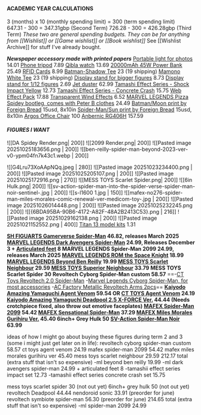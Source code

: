 #### **ACADEMIC YEAR CALCULATIONS**  
3 (months) x 10 (monthly spending limit) \= 300 (term spending limit)  
647.31 \- 300 \= 347.31gbp (Second Term)
726.28 \- 300 \= 426.28gbp (Third Term)
*These two are general spending budgets. They can be for anything from [[Wishlist]] or [[Game wishlist]] or [[Book wishlist]]*
See [[Wishlist Archive]] for stuff I've already bought.

***Newspaper accessory made with printed papers***
[Portable light for photos](https://www.aliexpress.com/item/1005006428660477.html?) 14.01
[Phone tripod](https://www.amazon.co.uk/dp/B0CQP77YP4?ref=cm_sw_r_cso_cp_apan_dp_6NN2VGV0TFFM5D67WCBQ&social_share=cm_sw_r_cso_cp_apan_dp_6NN2VGV0TFFM5D67WCBQ&titleSource=true) 7.89
[Qibla watch](https://www.aliexpress.com/item/1005004987915492.html?pvid=5652dc25-4d2e-41c9-8c0e-3bde7d8c734e&_t=gps-id%3ApcJustForYou%2Cscm-url%3A1007.13562.416251.0%2Cpvid%3A5652dc25-4d2e-41c9-8c0e-3bde7d8c734e%2Ctpp_buckets%3A668%232846%238114%231999&utparam-url=scene%3ApcJustForYou%7Cquery_from%3A%7Cx_object_id%3A1005004987915492%7C_p_origin_prod%3A) 13.69
[20000mAh 45W Power Bank](https://www.amazon.co.uk/dp/B0D6378L2B/?coliid=I1WMKZ5LXDRE5P&colid=3QR68R4Q0W63Y&th=1) 25.49
[RFID Cards](https://www.amazon.co.uk/WHonor-Blocking-Protector-Contactless-Protection/dp/B0CHHZ323V?dib=eyJ2IjoiMSJ9.3oovWHGg-Tc2LmkMhu1lva1pRWNjmBCC9_wKGJhg9-CbuF1wMvwtMVZCu-dZH5W4bZwesuyTv9Ga_SNwsD1S7KM70ghG3Ivji9gby1X_yA2l-ldbs9QvFkLulVhsgXHAS_XrO2GdpQYgca0Ae61HEsNuv0EsHuKwIgv-jU0HFb1CyyQR4-11EkvebN6Y3TgUrvuyOyElX7m1fm7CCMjxUVRGWZC042d-E0WmPF5YEKnzDG9q8csTLBDKXDnbJUX9meI_O1EaKB6v66lNUKcKOBCZTHXrpbmFR6zQZC1p4nc.qbFclqgKO2To5rtlQMiyww3nbd9douTbFoUkmKSi0Cc&dib_tag=se&keywords=RFID+Cards&qid=1759682979&sr=8-4) 8.99
[Batman-Shadow Tee](https://mamono.world/products/btm-shd) 23 (19 shipping)
[Mamono White Tee](https://mamono.world/products/skc-vs2?variant=46151394590912) 23 (19 shipping)
[Display stand for bigger figures](https://www.aliexpress.com/item/1005007402161040.html?pdp_ext_f=%7B%22sku_id%22%3A%2212000040593165571%22%7D&sourceType=1&spm=a2g0o.wish-manage-home.0.0) 8.73
[Display stand for 1/12 figures](https://www.aliexpress.com/item/1005008564504383.html?spm=a2g0o.detail.pcDetailTopMoreOtherSeller.1.49e0t3QNt3QNY9&gps-id=pcDetailTopMoreOtherSeller&scm=1007.40050.354490.0&scm_id=1007.40050.354490.0&scm-url=1007.40050.354490.0&pvid=5f05b2c3-013d-447d-bdf3-2bf0f6c05957&_t=gps-id:pcDetailTopMoreOtherSeller,scm-url:1007.40050.354490.0,pvid:5f05b2c3-013d-447d-bdf3-2bf0f6c05957,tpp_buckets:668%232846%238111%231996&pdp_ext_f=%7B%22order%22%3A%22977%22%2C%22eval%22%3A%221%22%2C%22sceneId%22%3A%2230050%22%2C%22fromPage%22%3A%22recommend%22%7D&pdp_npi=6%40dis%21GBP%212.69%212.42%21%21%213.48%213.13%21%4021039a5b17614240681107134e2f48%2112000045737340511%21rec%21UK%212834634728%21XZ%211%210%21n_tag%3A-29919%3Bd%3A936c168b%3Bm03_new_user%3A-29895%3BpisId%3A5000000191192759&utparam-url=scene%3ApcDetailTopMoreOtherSeller%7Cquery_from%3A%7Cx_object_id%3A1005008564504383%7C_p_origin_prod%3A) 2.69
[Jet duster](https://amzn.eu/d/jiffMLM) 62.99
[Tamashi Effect Series - Shock Impact Yellow](https://www.nin-nin-game.com/en/bandai-spirits/129527-tamashii-effect-series-shock-impact-yellow-ver-for-sh-figuarts-bandai-spirits-.html) 12.73
[Tamashi Effect Series - Concrete Crash](https://www.nin-nin-game.com/en/shfiguarts/181249-shfiguarts-tamashii-effect-series-concrete-crash-bandai-spirits-.html) 15.75
[Web Effect Pack](https://www.etsy.com/uk/listing/4296664472/spider-web-pack?ls=s&ga_order=most_relevant&ga_search_type=all&ga_view_type=gallery&ga_search_query=spider-man+wired+webs&ref=sr_gallery-1-2&nob=1&content_source=a8dc5400-85fb-45b7-8269-16e85af04f93%253ALT2cd38a931d447b697c36b8eb4fca0cea4d68dbaa&organic_search_click=1&logging_key=a8dc5400-85fb-45b7-8269-16e85af04f93%3ALT2cd38a931d447b697c36b8eb4fca0cea4d68dbaa&variation0=5370699452&variation1=5351334725) 17.88
[Transparent Wind Effects](https://www.aliexpress.com/item/1005009680976414.html?) 6.52
[MARVEL LEGENDS Pizza Spidey bootleg, comes with Peter B clothes](https://www.aliexpress.com/item/1005003312494959.html?) 24.49
[Batman/Moon print by Foreign Bread](https://www.inprnt.com/gallery/foreignbread/moon-batman-dc/) 15usd, 8x10in
[Spider-Man/Sun print by Foreign Bread](https://www.inprnt.com/gallery/foreignbread/sun-spider-man-marvel/) 15usd, 8x10in
[Argos Office Chair](https://www.argos.co.uk/product/4818401?clickPR=plp:52:118) 100
[Anbernic RG406H](https://www.aliexpress.com/item/1005008094973051.html?) 157.59
#### ***FIGURES I WANT***
![[DA Spidey Render.png| 200]] ![[2099 Render.png| 200]] ![[Pasted image 20251025183656.png | 200]] ![[ben-reilly-spider-man-beyond-2023-ver-v0-ypm04fn7k43c1.webp | 200]]

![[G4Lru73XoAApNQq.jpeg | 280]] ![[Pasted image 20251023234400.png | 200]] ![[Pasted image 20251025205107.png | 200]] ![[Pasted image 20251025172916.png | 270]] 
![[MESS TOYS Scarlet Spider.png| 200]] ![[6in Hulk.png| 200]] ![[sv-action-spider-man-into-the-spider-verse-spider-man-noir-sentinel-.jpg | 200]] ![[s-l1600 1.jpg | 150]] ![[mafex-no276-spider-man-miles-morales-comic-renewal-ver-medicom-toy-.jpg | 200]]
![[Pasted image 20251026014448.png | 200]] ![[Pasted image 20251025232245.png | 200]] ![[{6BDA95BA-90B6-4172-A82F-48A2B2413C53}.png | 216]] ![[Pasted image 20251029162138.png | 200]]
![[Pasted image 20251021152552.png | 400]]
[Titan 13 model kits](https://www.aliexpress.com/item/1005007772924507.html?) 1.31

**[SH FIGUARTS Gamerverse Spider-Man](https://www.nin-nin-game.com/en/shfiguarts/194482-shfiguarts-marvel-gamerverse-spider-man-bandai-spirits-.html) 46.82, releases March 2025
[MARVEL LEGENDS Dark Avengers Spider-Man](https://forbiddenplanet.com/474468-dark-avengers-marvel-legends-action-figure-spider-man/) 24.99, Releases December 3 + [Articulated feet](https://www.etsy.com/uk/listing/1675366287/retro-articulated-toes-pair-for-marvel?show_sold_out_detail=1&ref=nla_listing_details) 8
MARVEL LEGENDS Spider-Man 2099 24.99, releases March 2025
[MARVEL LEGENDS ROM the Space Knight](https://amzn.eu/d/ajvx07g) 18.99
[MARVEL LEGENDS Beyond Ben Reilly](https://amzn.eu/d/jlz3ONp) 19.99
[MESS TOYS Scarlet Neighbour](https://www.aliexpress.com/item/1005008455372278.html?spm=a2g0o.productlist.main.16.3131371dRa59b9&aem_p4p_detail=20251023153121639178736197720001270066&algo_pvid=7116a286-2963-4c6c-8d2d-3a0d39100d26&algo_exp_id=7116a286-2963-4c6c-8d2d-3a0d39100d26-15&pdp_ext_f=%7B%22order%22%3A%223385%22%2C%22eval%22%3A%221%22%2C%22fromPage%22%3A%22search%22%7D&pdp_npi=6%40dis%21GBP%2165.76%2129.59%21%21%21606.64%21272.97%21%40210384cc17612586809564616e96bc%2112000050857874619%21sea%21UK%212834634728%21X%211%210%21n_tag%3A-29919%3Bd%3A936c168b%3Bm03_new_user%3A-29895&curPageLogUid=EmZ3lUOIqSrC&utparam-url=scene%3Asearch%7Cquery_from%3A%7Cx_object_id%3A1005008455372278%7C_p_origin_prod%3A&search_p4p_id=20251023153121639178736197720001270066_4) 29.59
[MESS TOYS Superior Neighbour](https://www.aliexpress.com/item/1005008114383112.html?pdp_ext_f=%7B%22sku_id%22%3A%2212000050508736521%22%7D&sourceType=1&spm=a2g0o.wish-manage-home.0.0) 33.79
MESS TOYS Scarlet Spider 30**
**Revoltech Cyborg Spider-Man custom 58.57**
==-[CT Toys Revoltech 2.0 Spider-Man](https://www.aliexpress.com/item/1005008114088633.html?pdp_ext_f=%7B%22sku_id%22%3A%221200-0045917576622%22%7D&sourceType=1&spm=a2g0o.wish-manage-home.0.0)
-[Marvel Legends Cyborg Spider-Man, for most accessories](https://www.comicsandcocktails.co.uk/store/Marvel-Legends-6-Spider-Man-Vintage-Cyborg-Spider-Man-p777540968)
-[AC Factory Metallic Revoltech Arms 2pcs](https://www.aliexpress.com/item/1005009914479336.html?pdp_ext_f=%7B%22sku_id%22%3A%2212000051171781541%22%7D&sourceType=1&spm=a2g0o.wish-manage-home.0.0)==
**[Kaiyodo Amazing Yamaguchi Agent Venom](https://www.nin-nin-game.com/en/revoltech/137765-amazing-yamaguchi-revoltech-spider-man-agent-venom-reissue-kaiyodo-.html) 59.54 OR [CT TOYS Agent Venom](https://www.aliexpress.com/item/1005008599736758.html?) 24.19
[Kaiyodo Amazing Yamaguchi Deadpool 2.5 X-FORCE Ver.](https://www.nin-nin-game.com/en/marvel-dc-comics/131795-amazing-yamaguchi-revoltech-marvel-comics-deadpool-ver-25-x-force-colors-kaiyodo-.html) 44.44 (Needs crotchpiece fixed, also throw out emotive faceplates)
[MAFEX Spider-Man 2099](https://www.nin-nin-game.com/en/mafex/121085-mafex-no-239-spider-man-spider-man-2099-comic-ver-medicom-toy-.html) 54.42
[MAFEX Sensational Spider-Man](https://www.nin-nin-game.com/en/mafex/196338-mafex-no143-spider-man-ben-reilly-comics-ver-2nd-reissue-medicom-toy-.html) 37.29
[MAFEX Miles Morales Gurihiru Ver.](https://www.nin-nin-game.com/en/mafex/184928-mafex-no276-spider-man-miles-morales-comic-renewal-ver-medicom-toy-.html) 45.40
6inch+ Grey Hulk 50
[SV-Action Spider-Man Noir](https://www.nin-nin-game.com/en/spider-man/98019-sv-action-spider-man-into-the-spider-verse-spider-man-noir-sentinel-.html) 63.99**

ideas of how I might go about buying these figures during term 2 and 3 (some i might just get later on in life):
revoltech cyborg spider-man custom 58.57 
ct toys agent venom 24.19
mafex spider-man 2099 54.42
mafex miles morales gurihiru ver 45.40
mess toys scarlet neighbour 29.59
212.17 total
(extra stuff that isn't so expensive)
-ml beyond ben reilly 19.99
-ml dark avengers spider-man 24.99 + articulated feet 8
-tamashii effect series impact set 12.73
-tamashii effect series concrete crash set 15.75

mess toys scarlet spider 30 (not out yet)
6inch+ grey hulk 50 (not out yet)
revoltech Deadpool 44.44
nendoroid sonic 33.91 (preorder for june)
revoltech symbiote spider-man 56.30 (preorder for june)
214.65 total
(extra stuff that isn't so expensive)
-ml spider-man 2099 24.99